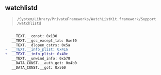 ## watchlistd

> `/System/Library/PrivateFrameworks/WatchListKit.framework/Support/watchlistd`

```diff

   __TEXT.__const: 0x130
   __TEXT.__gcc_except_tab: 0xef0
   __TEXT.__dlopen_cstrs: 0x5a
-  __TEXT.__info_plist: 0x416
+  __TEXT.__info_plist: 0x40c
   __TEXT.__unwind_info: 0xb70
   __DATA_CONST.__auth_got: 0x4b0
   __DATA_CONST.__got: 0x560

```

